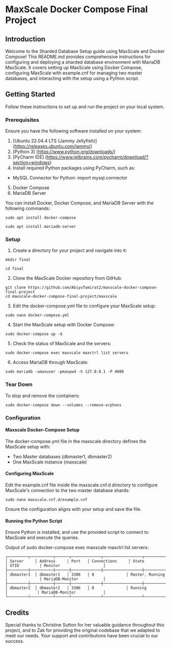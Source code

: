 # MaxScale Docker Compose Final Project

## Introduction

Welcome to the Sharded Database Setup guide using MaxScale and Docker Compose! This README.md provides comprehensive instructions for configuring and deploying a sharded database environment with MariaDB MaxScale. It covers setting up MaxScale using Docker Compose, configuring MaxScale with example.cnf for managing two master databases, and interacting with the setup using a Python script.

## Getting Started

Follow these instructions to set up and run the project on your local system.

### Prerequisites

Ensure you have the following software installed on your system:

1. [Ubuntu 22.04.4 LTS (Jammy Jellyfish)] (https://releases.ubuntu.com/jammy/)
2. [Python 3] (https://www.python.org/downloads/)
3. [PyCharm IDE] (https://www.jetbrains.com/pycharm/download/?section=windows)
4. Install required Python packages using PyCharm, such as:
 - MySQL Connector for Python: import mysql.connector
5. Docker Compose
6. MariaDB Server

You can install Docker, Docker Compose, and MariaDB Server with the following commands:

```
sudo apt install docker-compose
```
```
sudo apt install mariadb-server
```

### Setup

1. Create a directory for your project and navigate into it:

```
mkdir final
```
```
cd final
```

2. Clone the MaxScale Docker repository from GitHub:

```
git clone https://github.com/AbiyuTamirat2/maxscale-docker-compose-final-project
cd maxscale-docker-compose-final-project/maxscale
```


3. Edit the docker-compose.yml file to configure your MaxScale setup:
```
sudo nano docker-compose.yml
```

4. Start the MaxScale setup with Docker Compose:
```
sudo docker-compose up -d
```

5. Check the status of MaxScale and the servers:
```
sudo docker-compose exec maxscale maxctrl list servers
```

6. Access MariaDB through MaxScale:
```
sudo mariadb -umaxuser -pmaxpwd -h 127.0.0.1 -P 4000
```

### Tear Down

To stop and remove the containers:
```
sudo docker-compose down --volumes --remove-orphans
```

### Configuration

#### Maxscale Docker-Compose Setup

The docker-compose.yml file in the maxscale directory defines the MaxScale setup with:
- Two Master databases (dbmaster1, dbmaster2)
- One MaxScale instance (maxscale)

#### Configuring MaxScale

Edit the example.cnf file inside the maxscale.cnf.d directory to configure MaxScale's connection to the two master database shards:
```
sudo nano maxscale.cnf.d/example.cnf
```

Ensure the configuration aligns with your setup and save the file.

#### Running the Python Script
Ensure Python is installed, and use the provided script to connect to MaxScale and execute the queries.



Output of sudo docker-compose exec maxscale maxctrl list servers:

```
┌─────────┬──────────┬──────┬─────────────┬─────────────────┬──────────┬─────────────────────┐
│ Server     │ Address     │ Port   │ Connections     │ State               │ GTID         │ Monitor                   │
├─────────┼──────────┼──────┼─────────────┼─────────────────┼──────────┼─────────────────────┤
│ dbmaster1  │ dbmaster1   │ 3306   │ 0              │ Master, Running      │              │ MariaDB-Monitor           │
├─────────┼──────────┼──────┼─────────────┼─────────────────┼──────────┼─────────────────────┤
│ dbmaster2  │ dbmaster2   │ 3306   │ 0              │ Running              │             │ MariaDB-Monitor            │
└─────────┴──────────┴──────┴─────────────┴─────────────────┴──────────┴─────────────────────┘
```

## Credits

Special thanks to Christine Sutton for her valuable guidance throughout this project, and to Zak for providing the original codebase that we adapted to meet our needs. Your support and contributions have been crucial to our success.